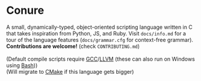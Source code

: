 # Conure
A small, dynamically-typed, object-oriented scripting language written in C that takes inspiration from Python, JS, and Ruby.
Visit `docs/info.md` for a tour of the language features (`docs/grammar.cfg` for context-free grammar).<br/>
**Contributions are welcome!** (check `CONTRIBUTING.md`)<br/>
<br/>
(Default compile scripts require [GCC](https://gcc.gnu.org)/[LLVM](http://llvm.org) (these can also run on Windows using [Bash](https://www.gnu.org/software/bash/)))<br/>
(Will migrate to [CMake](https://cmake.org) if this language gets bigger)

<!-- On hold momentarily -->
